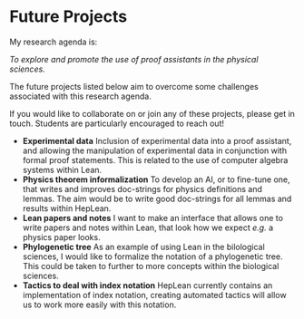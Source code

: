 # Future Projects

My research agenda is: 

_To explore and promote the use of proof assistants in the physical sciences._

The future projects listed below aim to overcome some challenges associated with this 
research agenda. 

If you would like to collaborate on or join any of these projects, please get in touch.
Students are particularly encouraged to reach out!

- **Experimental data** Inclusion of experimental data into a proof assistant, and allowing the manipulation of 
    experimental data in conjunction with formal proof statements. This is related 
    to the use of computer algebra systems within Lean. 
- **Physics theorem informalization** To develop an AI, or to fine-tune one, 
    that writes and improves doc-strings for physics definitions and lemmas. The aim would be 
    to write good doc-strings for all lemmas and results within HepLean. 
- **Lean papers and notes** I want to make an interface that allows one to write papers and notes 
    within Lean, that look how we expect _e.g._ a physics paper looks. 
- **Phylogenetic tree** As an example of using Lean in the bilological sciences, I would like 
    to formalize the notation of a phylogenetic tree. This could be taken to further to more 
    concepts within the biological sciences. 
- **Tactics to deal with index notation** HepLean currently contains an implementation of index 
    notation, creating automated tactics will allow us to work more easily with this notation.
    
